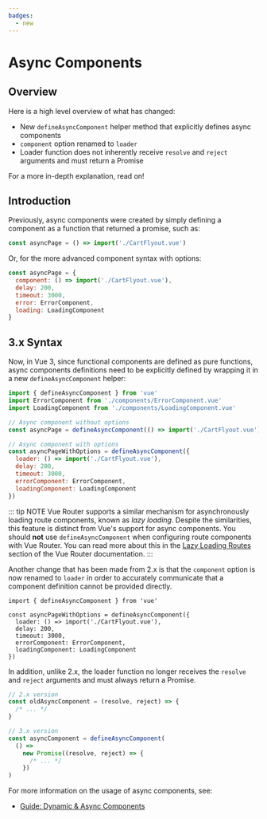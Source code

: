 ```yaml
---
badges:
  - new
---
```


# Async Components <MigrationBadges :badges="$frontmatter.badges" />

## Overview

Here is a high level overview of what has changed:

- New `defineAsyncComponent` helper method that explicitly defines async components
- `component` option renamed to `loader`
- Loader function does not inherently receive `resolve` and `reject` arguments and must return a Promise

For a more in-depth explanation, read on!

## Introduction

Previously, async components were created by simply defining a component as a function that returned a promise, such as:

```js
const asyncPage = () => import('./CartFlyout.vue')
```

Or, for the more advanced component syntax with options:

```js
const asyncPage = {
  component: () => import('./CartFlyout.vue'),
  delay: 200,
  timeout: 3000,
  error: ErrorComponent,
  loading: LoadingComponent
}
```

## 3.x Syntax

Now, in Vue 3, since functional components are defined as pure functions, async components definitions need to be explicitly defined by wrapping it in a new `defineAsyncComponent` helper:

```js
import { defineAsyncComponent } from 'vue'
import ErrorComponent from './components/ErrorComponent.vue'
import LoadingComponent from './components/LoadingComponent.vue'

// Async component without options
const asyncPage = defineAsyncComponent(() => import('./CartFlyout.vue'))

// Async component with options
const asyncPageWithOptions = defineAsyncComponent({
  loader: () => import('./CartFlyout.vue'),
  delay: 200,
  timeout: 3000,
  errorComponent: ErrorComponent,
  loadingComponent: LoadingComponent
})
```

::: tip NOTE
Vue Router supports a similar mechanism for asynchronously loading route components, known as *lazy loading*. Despite the similarities, this feature is distinct from Vue's support for async components. You should **not** use `defineAsyncComponent` when configuring route components with Vue Router. You can read more about this in the [Lazy Loading Routes](https://next.router.vuejs.org/guide/advanced/lazy-loading.html) section of the Vue Router documentation.
:::

Another change that has been made from 2.x is that the `component` option is now renamed to `loader` in order to accurately communicate that a component definition cannot be provided directly.

```js{4}
import { defineAsyncComponent } from 'vue'

const asyncPageWithOptions = defineAsyncComponent({
  loader: () => import('./CartFlyout.vue'),
  delay: 200,
  timeout: 3000,
  errorComponent: ErrorComponent,
  loadingComponent: LoadingComponent
})
```

In addition, unlike 2.x, the loader function no longer receives the `resolve` and `reject` arguments and must always return a Promise.

```js
// 2.x version
const oldAsyncComponent = (resolve, reject) => {
  /* ... */
}

// 3.x version
const asyncComponent = defineAsyncComponent(
  () =>
    new Promise((resolve, reject) => {
      /* ... */
    })
)
```

For more information on the usage of async components, see:

- [Guide: Dynamic & Async Components](/guide/component-dynamic-async.html#dynamic-components-with-keep-alive)
